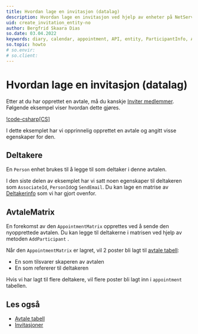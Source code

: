 ```yaml
---
title: Hvordan lage en invitasjon (datalag)
description: Hvordan lage en invitasjon ved hjelp av enheter på NetServer-datalaget.
uid: create_invitation_entity-no
author: Bergfrid Skaara Dias
so.date: 03.04.2022
keywords: diary, calendar, appointment, API, entity, ParticipantInfo, AddParticipant, AppointmentMatrix
so.topic: howto
# so.envir:
# so.client:
---
```


# Hvordan lage en invitasjon (datalag)

Etter at du har opprettet en avtale, må du kanskje [Inviter medlemmer][2]. Følgende eksempel viser hvordan dette gjøres.

[!code-csharp[CS]](includes/create-invite-entity.cs)

I dette eksemplet har vi opprinnelig opprettet en avtale og angitt visse egenskaper for den.

## Deltakere

En `Person` enhet brukes til å legge til som deltaker i denne avtalen.

I den siste delen av eksemplet har vi satt noen egenskaper til deltakeren som `AssociateId`, `PersonId`og `SendEmail`. Du kan lage en matrise av [Deltakerinfo][4] som vi har gjort ovenfor.

## AvtaleMatrix

En forekomst av  den `AppointmentMatrix` opprettes ved å sende den nyopprettede avtalen. Du kan legge til deltakerne i matrisen ved hjelp av metoden `AddParticipant` .

Når den `AppointmentMatrix` er lagret, vil 2 poster bli lagt til [avtale tabell][1]:

* En som tilsvarer skaperen av avtalen
* En som refererer til deltakeren

Hvis vi har lagt til flere deltakere, vil flere poster bli lagt inn i `appointment` tabellen.

## Les også

* [Avtale tabell][1]
* [Invitasjoner][2]

<!-- Referenced links -->
[1]: ../../../database/tables/appointment.md
[2]: ../../invitations.md
[4]: <xref:SuperOffice.CRM.Services.ParticipantInfo>

<!-- Referenced images -->
